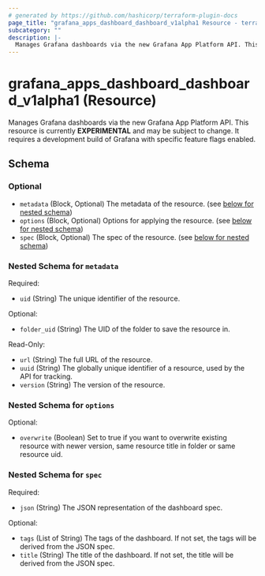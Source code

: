 ```yaml
---
# generated by https://github.com/hashicorp/terraform-plugin-docs
page_title: "grafana_apps_dashboard_dashboard_v1alpha1 Resource - terraform-provider-grafana"
subcategory: ""
description: |-
  Manages Grafana dashboards via the new Grafana App Platform API. This resource is currently EXPERIMENTAL and may be subject to change. It requires a development build of Grafana with specific feature flags enabled.
---
```


# grafana_apps_dashboard_dashboard_v1alpha1 (Resource)

Manages Grafana dashboards via the new Grafana App Platform API. This resource is currently **EXPERIMENTAL** and may be subject to change. It requires a development build of Grafana with specific feature flags enabled.



<!-- schema generated by tfplugindocs -->
## Schema

### Optional

- `metadata` (Block, Optional) The metadata of the resource. (see [below for nested schema](#nestedblock--metadata))
- `options` (Block, Optional) Options for applying the resource. (see [below for nested schema](#nestedblock--options))
- `spec` (Block, Optional) The spec of the resource. (see [below for nested schema](#nestedblock--spec))

<a id="nestedblock--metadata"></a>
### Nested Schema for `metadata`

Required:

- `uid` (String) The unique identifier of the resource.

Optional:

- `folder_uid` (String) The UID of the folder to save the resource in.

Read-Only:

- `url` (String) The full URL of the resource.
- `uuid` (String) The globally unique identifier of a resource, used by the API for tracking.
- `version` (String) The version of the resource.


<a id="nestedblock--options"></a>
### Nested Schema for `options`

Optional:

- `overwrite` (Boolean) Set to true if you want to overwrite existing resource with newer version, same resource title in folder or same resource uid.


<a id="nestedblock--spec"></a>
### Nested Schema for `spec`

Required:

- `json` (String) The JSON representation of the dashboard spec.

Optional:

- `tags` (List of String) The tags of the dashboard. If not set, the tags will be derived from the JSON spec.
- `title` (String) The title of the dashboard. If not set, the title will be derived from the JSON spec.
